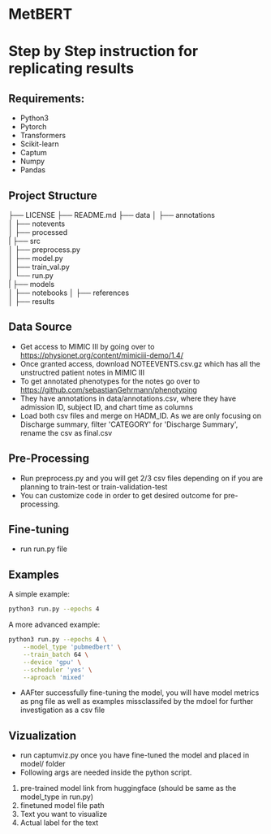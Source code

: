 # MetBERT
# Step by Step instruction for replicating results

## Requirements:

* Python3
* Pytorch
* Transformers
* Scikit-learn
* Captum
* Numpy
* Pandas

## Project Structure

├── LICENSE
├── README.md 
├── data
│   ├── annotations   
│   ├── notevents      
│   ├── processed     
|
├── src              
│   ├── preprocess.py       
│   ├── model.py        
│   ├── train_val.py      
│   └── run.py            
|
├── models           
│
├── notebooks
│
├── references    
│
├── results           




## Data Source
* Get access to MIMIC III by going over to https://physionet.org/content/mimiciii-demo/1.4/
* Once granted access, download NOTEEVENTS.csv.gz which has all the unstructred patient notes in MIMIC III
* To get annotated phenotypes for the notes go over to https://github.com/sebastianGehrmann/phenotyping
* They have annotations in data/annotations.csv, where they have admission ID, subject ID, and chart time as columns
* Load both csv files and merge on HADM_ID. As we are only focusing on Discharge summary, filter 'CATEGORY' for 'Discharge Summary', rename the csv as final.csv 


## Pre-Processing
* Run preprocess.py and you will get 2/3 csv files depending on if you are planning to train-test or train-validation-test
* You can customize code in order to get desired outcome for pre-processing.

## Fine-tuning
* run run.py file 

## Examples
A simple example:

```bash
python3 run.py --epochs 4
```

A more advanced example:

```bash
python3 run.py --epochs 4 \
    --model_type 'pubmedbert' \
    --train_batch 64 \
    --device 'gpu' \
    --scheduler 'yes' \
    --aproach 'mixed'
```

* AAFter successfully fine-tuning the model, you will have model metrics as png file as well as examples missclassifed by the mdoel for further investigation as a csv file

## Vizualization
* run captumviz.py once you have fine-tuned the model and placed in model/ folder
* Following args are needed inside the python script.
1) pre-trained model link from huggingface (should be same as the model_type in run.py)
2) finetuned model file path
3) Text you want to visualize
4) Actual label for the text

